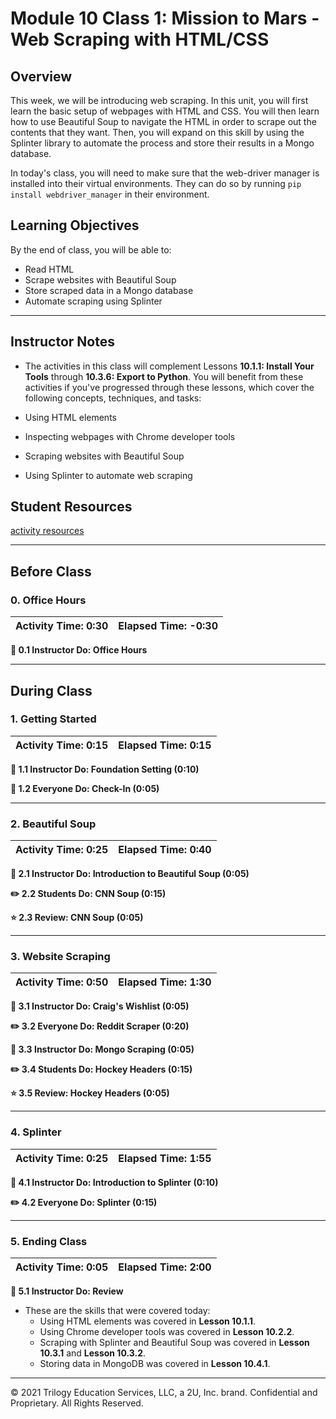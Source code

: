 # Module 10 Class 1: Mission to Mars - Web Scraping with HTML/CSS

## Overview

This week, we will be introducing web scraping. In this unit, you will first learn the basic setup of webpages with HTML and CSS. You will then learn how to use Beautiful Soup to navigate the HTML in order to scrape out the contents that they want. Then, you will expand on this skill by using the Splinter library to automate the process and store their results in a Mongo database.

In today's class, you will need to make sure that the web-driver manager is installed into their virtual environments. They can do so by running `pip install webdriver_manager` in their environment.

## Learning Objectives

By the end of class, you will be able to:

* Read HTML
* Scrape websites with Beautiful Soup
* Store scraped data in a Mongo database
* Automate scraping using Splinter

- - -

## Instructor Notes

* The activities in this class will complement Lessons **10.1.1: Install Your Tools** through **10.3.6: Export to Python**.  You will benefit from these activities if you've progressed through these lessons, which cover the following concepts, techniques, and tasks:

* Using HTML elements

* Inspecting webpages with Chrome developer tools

* Scraping websites with Beautiful Soup

* Using Splinter to automate web scraping

## Student Resources

[activity resources](https://2u-data-curriculum-team.s3.amazonaws.com/data-viz-online-lesson-plans/10-Lessons/10-1-Student_Resources.zip)

- - -

## Before Class

### 0. Office Hours

| Activity Time: 0:30       |  Elapsed Time:     -0:30  |
|---------------------------|---------------------------|

<strong> 📣 0.1 Instructor Do: Office Hours</strong>

- - -

## During Class

### 1. Getting Started

| Activity Time:       0:15 |  Elapsed Time:      0:15  |
|---------------------------|---------------------------|

<strong>📣 1.1 Instructor Do: Foundation Setting (0:10)</strong>

<strong>🎉  1.2 Everyone Do: Check-In (0:05)</strong>

- - -

### 2. Beautiful Soup

| Activity Time:       0:25 |  Elapsed Time:      0:40  |
|---------------------------|---------------------------|

<strong>📣 2.1 Instructor Do: Introduction to Beautiful Soup (0:05)</strong>

<strong>✏️ 2.2 Students Do: CNN Soup (0:15)</strong>

<strong>⭐ 2.3 Review: CNN Soup (0:05)</strong>

- - -

### 3. Website Scraping

| Activity Time:       0:50 |  Elapsed Time:      1:30  |
|---------------------------|---------------------------|

<strong>📣 3.1 Instructor Do: Craig's Wishlist (0:05)</strong>

<strong>✏️ 3.2 Everyone Do: Reddit Scraper (0:20)</strong>

<strong>📣 3.3 Instructor Do: Mongo Scraping (0:05)</strong>

<strong>✏️ 3.4 Students Do: Hockey Headers (0:15)</strong>

<strong>⭐ 3.5 Review: Hockey Headers (0:05)</strong>

- - -

### 4. Splinter

| Activity Time:       0:25 |  Elapsed Time:      1:55  |
|---------------------------|---------------------------|

<strong>📣 4.1 Instructor Do: Introduction to Splinter (0:10)</strong>

<strong>✏️ 4.2 Everyone Do: Splinter (0:15)</strong>

- - -

### 5. Ending Class

| Activity Time:       0:05 |  Elapsed Time:      2:00  |
|---------------------------|---------------------------|

<strong>📣  5.1 Instructor Do: Review </strong>

* These are the skills that were covered today:
  * Using HTML elements was covered in **Lesson 10.1.1**.
  * Using Chrome developer tools was covered in **Lesson 10.2.2**.
  * Scraping with Splinter and Beautiful Soup was covered in **Lesson 10.3.1** and **Lesson 10.3.2**.
  * Storing data in MongoDB was covered in **Lesson 10.4.1**.

---

© 2021 Trilogy Education Services, LLC, a 2U, Inc. brand.  Confidential and Proprietary.  All Rights Reserved.

